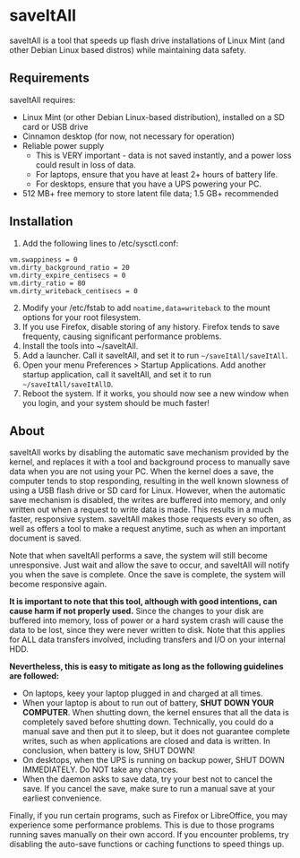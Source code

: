 saveItAll
=========
saveItAll is a tool that speeds up flash drive installations of Linux Mint (and other Debian Linux based distros) while maintaining data safety.

Requirements
-------------
saveItAll requires:
  * Linux Mint (or other Debian Linux-based distribution), installed on a SD card or USB drive
  * Cinnamon desktop (for now, not necessary for operation)
  * Reliable power supply
    * This is VERY important - data is not saved instantly, and a power loss could result in loss of data.
    * For laptops, ensure that you have at least 2+ hours of battery life.
    * For desktops, ensure that you have a UPS powering your PC.
  * 512 MB+ free memory to store latent file data; 1.5 GB+ recommended

Installation
-------------
1. Add the following lines to /etc/sysctl.conf:
```
vm.swappiness = 0
vm.dirty_background_ratio = 20
vm.dirty_expire_centisecs = 0
vm.dirty_ratio = 80
vm.dirty_writeback_centisecs = 0
```
2. Modify your /etc/fstab to add `noatime,data=writeback` to the mount options for
   your root filesystem.
3. If you use Firefox, disable storing of any history. Firefox tends to save frequenty,
   causing significant performance problems.
4. Install the tools into ~/saveItAll.
5. Add a launcher. Call it saveItAll, and set it to run `~/saveItAll/saveItAll`.
6. Open your menu Preferences > Startup Applications. Add another startup
   application, call it saveItAll, and set it to run `~/saveItAll/saveItAllD`.
7. Reboot the system. If it works, you should now see a new window when you
   login, and your system should be much faster!

About
------
saveItAll works by disabling the automatic save mechanism provided by the kernel, and replaces it
with a tool and background process to manually save data when you are not using your PC. When the
kernel does a save, the computer tends to stop responding, resulting in the well known
slowness of using a USB flash drive or SD card for Linux. However, when the automatic
save mechanism is disabled, the writes are buffered into memory, and only written out
when a request to write data is made. This results in a much faster, responsive system. 
saveItAll makes those requests every so often, as well as offers a tool to make a
request anytime, such as when an important document is saved.

Note that when saveItAll performs a save, the system will still become unresponsive. Just wait and
allow the save to occur, and saveItAll will notify you when the save is complete. Once the save
is complete, the system will become responsive again.

<b>It is important to note that this tool, although with good intentions, can cause harm if
not properly used.</b> Since the changes to your disk are buffered into memory, loss of power
or a hard system crash will cause the data to be lost, since they were never written to disk.
Note that this applies for ALL data transfers involved, including transfers and I/O on your
internal HDD.

**Nevertheless, this is easy to mitigate as long as the following guidelines are followed:**

  * On laptops, keey your laptop plugged in and charged at all times.
  * When your laptop is about to run out of battery, **SHUT DOWN YOUR COMPUTER**.
    When shutting down, the kernel ensures that all the data is completely saved before shutting down.
    Technically, you could do a manual save and then put it to sleep, but it does not guarantee complete
    writes, such as when applications are closed and data is written. In conclusion, when battery is low,
    SHUT DOWN!
  * On desktops, when the UPS is running on backup power, SHUT DOWN IMMEDIATELY. Do NOT take any chances.
  * When the daemon asks to save data, try your best not to cancel the save. If you cancel the save, make sure
    to run a manual save at your earliest convenience.
	
Finally, if you run certain programs, such as Firefox or LibreOffice, you may experience
some performance problems. This is due to those programs running saves manually on their
own accord. If you encounter problems, try disabling the auto-save functions or caching
functions to speed things up.

